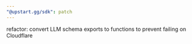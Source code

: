 ```yaml
---
"@upstart.gg/sdk": patch
---
```


refactor: convert LLM schema exports to functions to prevent failing on Cloudflare
